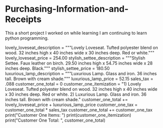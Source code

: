 # Purchasing-Information-and-Receipts
This a short project I worked on while learning I am continuing to learn python programming.

lovely_loveseat_description = """Lovely Loveseat. Tufted polyester blend on wood. 32 inches high x 40 inches wide x 30 inches deep. Red or white."""
lovely_loveseat_price = 254.00
stylish_settee_description = """Stylish Settee. Faux leather on birch. 29.50 inches high x 54.75 inches wide x 28 inches deep. Black."""
stylish_settee_price = 180.50
luxurious_lamp_description = """Luxurious Lamp. Glass and iron. 36 inches tall. Brown with cream shade."""
luxurious_lamp_price = 52.15
sales_tax = .088
customer_one_total = 0
customer_one_itemization = "1) Lovely Loveseat. Tufted polyester blend on wood. 32 inches high x 40 inches wide x 30 inches deep. Red or white.                   2) Luxurious Lamp. Glass and iron. 36 inches tall. Brown with cream shade."
customer_one_total += lovely_loveseat_price + luxurious_lamp_price
customer_one_tax = customer_one_total * sales_tax
customer_one_total += customer_one_tax
print("Customer One Items: ")
print(customer_one_itemization)
print("Customer One Total: ", customer_one_total)
